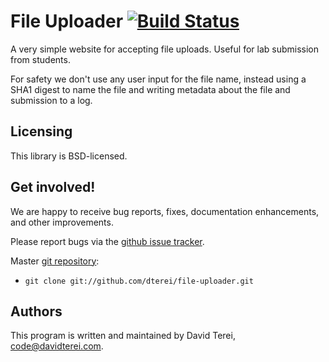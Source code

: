 # File Uploader [![Build Status](https://img.shields.io/travis/dterei/file-uploader.svg?style=flat)](https://travis-ci.org/dterei/file-uploader)

A very simple website for accepting file uploads. Useful for lab
submission from students.

For safety we don't use any user input for the file name, instead
using a SHA1 digest to name the file and writing metadata about the
file and submission to a log.

## Licensing

This library is BSD-licensed.

## Get involved!

We are happy to receive bug reports, fixes, documentation
enhancements, and other improvements.

Please report bugs via the
[github issue tracker](http://github.com/dterei/file-uploader/issues).

Master [git repository](http://github.com/dterei/file-uploader):

* `git clone git://github.com/dterei/file-uploader.git`

## Authors

This program is written and maintained by David Terei, <code@davidterei.com>.

